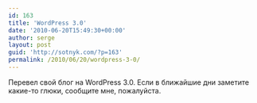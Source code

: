 ```yaml
---
id: 163
title: 'WordPress 3.0'
date: '2010-06-20T15:49:30+00:00'
author: serge
layout: post
guid: 'http://sotnyk.com/?p=163'
permalink: /2010/06/20/wordpress-3-0/
---
```


Перевел свой блог на WordPress 3.0. Если в ближайшие дни заметите какие-то глюки, сообщите мне, пожалуйста.